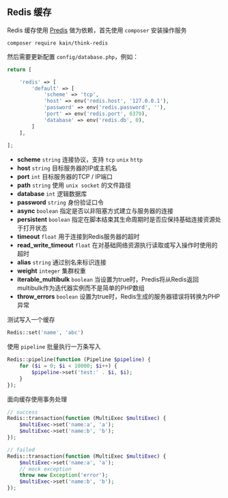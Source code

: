 ## Redis 缓存

Redis 缓存使用 [Predis](https://github.com/nrk/predis) 做为依赖，首先使用 `composer` 安装操作服务

```shell
composer require kain/think-redis
```

然后需要更新配置 `config/database.php`，例如：

```php
return [

    'redis' => [
        'default' => [
            'scheme' => 'tcp',
            'host' => env('redis.host', '127.0.0.1'),
            'password' => env('redis.password', ''),
            'port' => env('redis.port', 6379),
            'database' => env('redis.db', 0),
        ]
    ],
    
];
```

- **scheme** `string` 连接协议，支持 `tcp` `unix` `http`
- **host** `string` 目标服务器的IP或主机名
- **port** `int` 目标服务器的TCP / IP端口
- **path** `string` 使用 `unix socket` 的文件路径
- **database** `int` 逻辑数据库
- **password** `string` 身份验证口令
- **async** `boolean` 指定是否以非阻塞方式建立与服务器的连接
- **persistent** `boolean` 指定在脚本结束其生命周期时是否应保持基础连接资源处于打开状态
- **timeout** `float` 用于连接到Redis服务器的超时
- **read_write_timeout** `float` 在对基础网络资源执行读取或写入操作时使用的超时
- **alias** `string` 通过别名来标识连接
- **weight** `integer` 集群权重
- **iterable_multibulk** `boolean` 当设置为true时，Predis将从Redis返回multibulk作为迭代器实例而不是简单的PHP数组
- **throw_errors** `boolean` 设置为true时，Redis生成的服务器错误将转换为PHP异常

测试写入一个缓存

```php
Redis::set('name', 'abc')
```

使用 `pipeline` 批量执行一万条写入

```php
Redis::pipeline(function (Pipeline $pipeline) {
    for ($i = 0; $i < 10000; $i++) {
        $pipeline->set('test:' . $i, $i);
    }
});
```

面向缓存使用事务处理

```php
// success
Redis::transaction(function (MultiExec $multiExec) {
    $multiExec->set('name:a', 'a');
    $multiExec->set('name:b', 'b');
});

// failed
Redis::transaction(function (MultiExec $multiExec) {
    $multiExec->set('name:a', 'a');
    // mock exception
    throw new Exception('error');
    $multiExec->set('name:b', 'b');
});
```